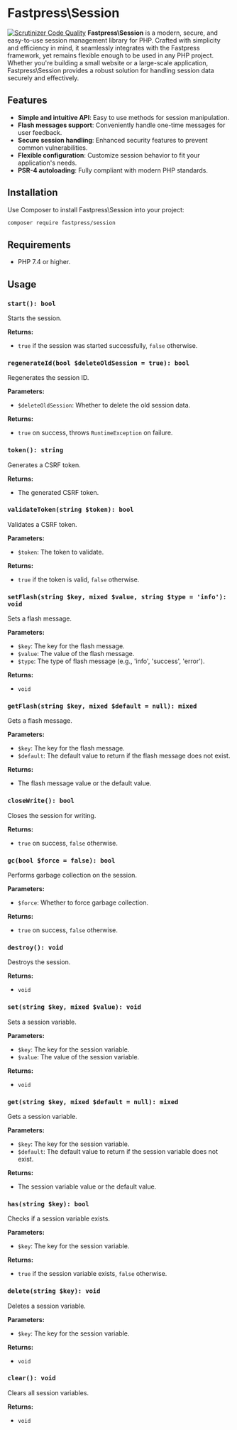 # Fastpress\Session
[![Scrutinizer Code Quality](https://scrutinizer-ci.com/g/fastpress/session/badges/quality-score.png?b=main)](https://scrutinizer-ci.com/g/fastpress/session/?branch=main)
**Fastpress\Session** is a modern, secure, and easy-to-use session management library for PHP. Crafted with simplicity and efficiency in mind, it seamlessly integrates with the Fastpress framework, yet remains flexible enough to be used in any PHP project. Whether you're building a small website or a large-scale application, Fastpress\Session provides a robust solution for handling session data securely and effectively.

## Features

- **Simple and intuitive API**: Easy to use methods for session manipulation.
- **Flash messages support**: Conveniently handle one-time messages for user feedback.
- **Secure session handling**: Enhanced security features to prevent common vulnerabilities.
- **Flexible configuration**: Customize session behavior to fit your application's needs.
- **PSR-4 autoloading**: Fully compliant with modern PHP standards.

## Installation

Use Composer to install Fastpress\Session into your project:

```bash
composer require fastpress/session
```
## Requirements
- PHP 7.4 or higher.

## Usage

### `start(): bool`

Starts the session.

**Returns:**

- `true` if the session was started successfully, `false` otherwise.


### `regenerateId(bool $deleteOldSession = true): bool`

Regenerates the session ID.

**Parameters:**

- `$deleteOldSession`: Whether to delete the old session data.

**Returns:**

- `true` on success, throws `RuntimeException` on failure.


### `token(): string`

Generates a CSRF token.

**Returns:**

- The generated CSRF token.


### `validateToken(string $token): bool`

Validates a CSRF token.

**Parameters:**

- `$token`: The token to validate.

**Returns:**

- `true` if the token is valid, `false` otherwise.


### `setFlash(string $key, mixed $value, string $type = 'info'): void`

Sets a flash message.

**Parameters:**

- `$key`: The key for the flash message.
- `$value`: The value of the flash message.
- `$type`: The type of flash message (e.g., 'info', 'success', 'error').

**Returns:**

- `void`


### `getFlash(string $key, mixed $default = null): mixed`

Gets a flash message.

**Parameters:**

- `$key`: The key for the flash message.
- `$default`: The default value to return if the flash message does not exist.

**Returns:**

- The flash message value or the default value.


### `closeWrite(): bool`

Closes the session for writing.

**Returns:**

- `true` on success, `false` otherwise.


### `gc(bool $force = false): bool`

Performs garbage collection on the session.

**Parameters:**

- `$force`: Whether to force garbage collection.

**Returns:**

- `true` on success, `false` otherwise.


### `destroy(): void`

Destroys the session.

**Returns:**

- `void`


### `set(string $key, mixed $value): void`

Sets a session variable.

**Parameters:**

- `$key`: The key for the session variable.
- `$value`: The value of the session variable.

**Returns:**

- `void`


### `get(string $key, mixed $default = null): mixed`

Gets a session variable.

**Parameters:**

- `$key`: The key for the session variable.
- `$default`: The default value to return if the session variable does not exist.

**Returns:**

- The session variable value or the default value.


### `has(string $key): bool`

Checks if a session variable exists.

**Parameters:**

- `$key`: The key for the session variable.

**Returns:**

- `true` if the session variable exists, `false` otherwise.


### `delete(string $key): void`

Deletes a session variable.

**Parameters:**

- `$key`: The key for the session variable.

**Returns:**

- `void`


### `clear(): void`

Clears all session variables.

**Returns:**

- `void`